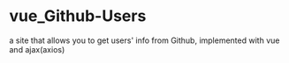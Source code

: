 # vue_Github-Users
a site that allows you to get users' info from Github, implemented with vue and ajax(axios)
